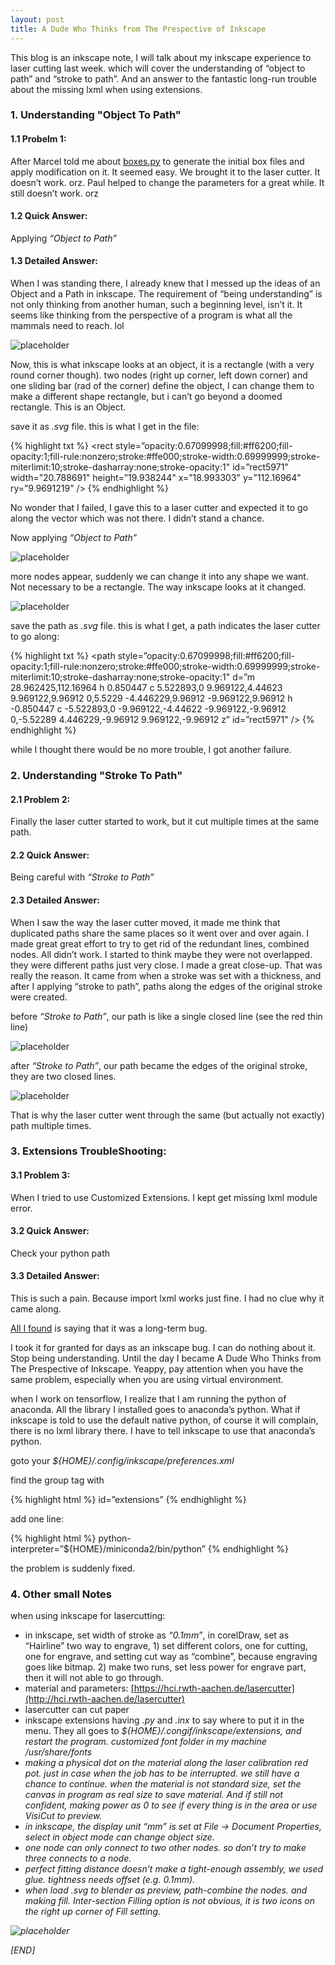 ```yaml
---
layout: post
title: A Dude Who Thinks from The Prespective of Inkscape
---
```


<div class="message">
This blog is an inkscape note, I will talk about my inkscape experience to laser cutting last week. which will cover the understanding of “object to path” and “stroke to path”. And an answer to the fantastic long-run trouble about the missing lxml when using extensions.
</div>

### 1. Understanding "Object To Path"

#### 1.1 Probelm 1: 

After Marcel told me about [boxes.py](https://www.festi.info/boxes.py/) to generate the initial box files and apply modification on it. It seemed easy. We brought it to the laser cutter. It doesn’t work. orz. Paul helped to change the parameters for a great while. It still doesn’t work. orz

#### 1.2 Quick Answer: 

Applying <em>“Object to Path”</em>

#### 1.3 Detailed Answer: 

When I was standing there, I already knew that I messed up the ideas of an Object and a Path in inkscape. The requirement of “being understanding” is not only thinking from another human, such a beginning level, isn’t it. It seems like thinking from the perspective of a program is what all the mammals need to reach. lol

![placeholder](/image/2018-05-30-object.png)

Now, this is what inkscape looks at an object, it is a rectangle (with a very round corner though). two nodes (right up corner, left down corner) and one sliding bar (rad of the corner) define the object, I can change them to make a different shape rectangle, but i can’t go beyond a doomed rectangle. This is an Object.

save it as <em>.svg</em> file. this is what I get in the file:

{% highlight txt %}
<rect
 style=”opacity:0.67099998;fill:#ff6200;fill-opacity:1;fill-rule:nonzero;stroke:#ffe000;stroke-width:0.69999999;stroke-miterlimit:10;stroke-dasharray:none;stroke-opacity:1"
 id=”rect5971"
 width=”20.788691"
 height=”19.938244"
 x=”18.993303"
 y=”112.16964"
 ry=”9.9691219" 
/>
{% endhighlight %}

No wonder that I failed, I gave this to a laser cutter and expected it to go along the vector which was not there. I didn’t stand a chance.

Now applying <em>“Object to Path”</em>

![placeholder](/image/2018-05-30-path.png)

more nodes appear, suddenly we can change it into any shape we want. Not necessary to be a rectangle. The way inkscape looks at it changed.

![placeholder](/image/2018-05-30-changed-path.png)

save the path as <em>.svg</em> file. this is what I get, a path indicates the laser cutter to go along:

{% highlight txt %}
<path
 style=”opacity:0.67099998;fill:#ff6200;fill-opacity:1;fill-rule:nonzero;stroke:#ffe000;stroke-width:0.69999999;stroke-miterlimit:10;stroke-dasharray:none;stroke-opacity:1"
 d=”m 28.962425,112.16964 h 0.850447 c 5.522893,0 9.969122,4.44623 9.969122,9.96912 0,5.5229 -4.446229,9.96912 -9.969122,9.96912 h -0.850447 c -5.522893,0 -9.969122,-4.44622 -9.969122,-9.96912 0,-5.52289 4.446229,-9.96912 9.969122,-9.96912 z”
 id=”rect5971" 
/>
{% endhighlight %}

while I thought there would be no more trouble, I got another failure.

### 2. Understanding "Stroke To Path"

#### 2.1 Problem 2: 

Finally the laser cutter started to work, but it cut multiple times at the same path.

#### 2.2 Quick Answer: 

Being careful with <em>“Stroke to Path”</em>

#### 2.3 Detailed Answer: 

When I saw the way the laser cutter moved, it made me think that duplicated paths share the same places so it went over and over again. I made great great effort to try to get rid of the redundant lines, combined nodes. All didn’t work. I started to think maybe they were not overlapped. they were different paths just very close. I made a great close-up. That was really the reason. It came from when a stroke was set with a thickness, and after I applying “stroke to path”, paths along the edges of the original stroke were created.

before <em>“Stroke to Path”</em>, our path is like a single closed line (see the red thin line)

![placeholder](/image/2018-05-30-single-path.png)

after <em>“Stroke to Path”</em>, our path became the edges of the original stroke, they are two closed lines.

![placeholder](/image/2018-05-30-double-path.png)

That is why the laser cutter went through the same (but actually not exactly) path multiple times.

### 3. Extensions TroubleShooting:

#### 3.1 Problem 3:

When I tried to use Customized Extensions. I kept get missing lxml module error.

#### 3.2 Quick Answer: 

Check your python path

#### 3.3 Detailed Answer: 
This is such a pain. Because import lxml works just fine. I had no clue why it came along.

[All I found](http://www.inkscapeforum.com/viewtopic.php?t=12581) is saying that it was a long-term bug.

I took it for granted for days as an inkscape bug. I can do nothing about it. Stop being understanding. Until the day I became A Dude Who Thinks from The Prespective of Inkscape. Yeappy, pay attention when you have the same problem, especially when you are using virtual environment.

when I work on tensorflow, I realize that I am running the python of anaconda. All the library I installed goes to anaconda’s python. What if inkscape is told to use the default native python, of course it will complain, there is no lxml library there. I have to tell inkscape to use that anaconda’s python.

goto your <em>${HOME}/.config/inkscape/preferences.xml</em>

find the group tag with

{% highlight html %}
id=”extensions”
{% endhighlight %}

add one line:

{% highlight html %}
python-interpreter=”${HOME}/miniconda2/bin/python”
{% endhighlight %}

the problem is suddenly fixed.

### 4. Other small Notes 

when using inkscape for lasercutting:

- in inkscape, set width of stroke as <em>“0.1mm”</em>, in corelDraw, set as “Hairline”
two way to engrave, 1) set different colors, one for cutting, one for engrave, and setting cut way as “combine”, because engraving goes like bitmap. 2) make two runs, set less power for engrave part, then it will not able to go through.
- material and parameters: [https://hci.rwth-aachen.de/lasercutter](http://hci.rwth-aachen.de/lasercutter)
- lasercutter can cut paper
- inkscape extensions having <em>.py</em> and <em>.inx</em> to say where to put it in the menu. They all goes to <em>${HOME}/.congif/inkscape/extensions<em>, and restart the program. customized font folder in my machine /usr/share/fonts
- making a physical dot on the material along the laser calibration red pot. just in case when the job has to be interrupted. we still have a chance to continue. when the material is not standard size, set the canvas in program as real size to save material. And if still not confident, making power as 0 to see if every thing is in the area or use VisiCut to preview.
- in inkscape, the display unit <em>“mm”</em> is set at <em>File -> Document</em> Properties, select in object mode can change object size.
- one node can only connect to two other nodes. so don’t try to make three connects to a node.
- perfect fitting distance doesn’t make a tight-enough assembly, we used glue. tightness needs offset <em>(e.g. 0.1mm)</em>.
- when load .svg to blender as preview, path-combine the nodes. and making fill. Inter-section Filling option is not obvious, it is two icons on the right up corner of Fill setting.

![placeholder](/image/2018-05-30-inter-section-filling.png)

[END]
